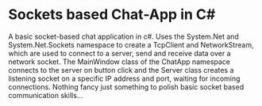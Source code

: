 # Sockets based Chat-App in C#
A basic socket-based chat application in c#. Uses the System.Net and System.Net.Sockets namespace to create a TcpClient and NetworkStream, which are used to connect to a server, send and receive data over a network socket. The MainWindow class of the ChatApp namespace connects to the server on button click and the Server class creates a listening socket on a specific IP address and port, waiting for incoming connections.
Nothing fancy just something to polish basic socket based communication skills...
